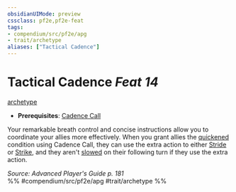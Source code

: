 ```yaml
---
obsidianUIMode: preview
cssclass: pf2e,pf2e-feat
tags:
- compendium/src/pf2e/apg
- trait/archetype
aliases: ["Tactical Cadence"]
---
```

# Tactical Cadence  *Feat 14*  
[archetype](rules/traits/archetype.md)  

- **Prerequisites**: [Cadence Call](compendium/feats/cadence-call-apg.md)

Your remarkable breath control and concise instructions allow you to coordinate your allies more effectively. When you grant allies the [quickened](rules/conditions.md#Quickened) condition using Cadence Call, they can use the extra action to either [Stride](rules/actions/stride.md) or [Strike](rules/actions/strike.md), and they aren't [slowed](rules/conditions.md#Slowed) on their following turn if they use the extra action.

*Source: Advanced Player's Guide p. 181*  
%% #compendium/src/pf2e/apg #trait/archetype %%